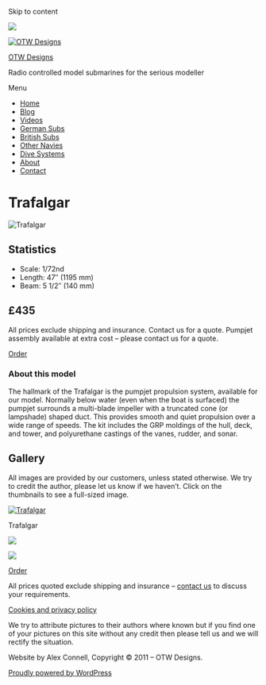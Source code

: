 Skip to content

![](/downloaded/images/cropped-home-back.jpg)

[![OTW Designs](/downloaded/images/cropped-fish-1.png)](/)

[OTW Designs](/)

Radio controlled model submarines for the serious modeller

Menu

  * [Home](/)
  * [Blog](/blog/)
  * [Videos](/videos/)
  * [German Subs](/#GermanSubs)
  * [British Subs](/#BritishSubs)
  * [Other Navies](/#OtherNavies)
  * [Dive Systems](/#DiveSystems)
  * [About](/about-2/)
  * [Contact](/contact-us/)

# Trafalgar

![Trafalgar](/downloaded/images/Trafalgar-top.jpg)

## Statistics

  * Scale: 1/72nd
  * Length: 47″ (1195 mm)
  * Beam: 5 1/2″ (140 mm)

## £435

All prices exclude shipping and insurance. Contact us for a quote. Pumpjet
assembly available at extra cost – please contact us for a quote.

[  Order ](/contact-us/)

### About this model

The hallmark of the Trafalgar is the pumpjet propulsion system, available for
our model. Normally below water (even when the boat is surfaced) the pumpjet
surrounds a multi-blade impeller with a truncated cone (or lampshade) shaped
duct. This provides smooth and quiet propulsion over a wide range of speeds.
The kit includes the GRP moldings of the hull, deck, and tower, and
polyurethane castings of the vanes, rudder, and sonar.

## Gallery

All images are provided by our customers, unless stated otherwise. We try to
credit the author, please let us know if we haven’t. Click on the thumbnails
to see a full-sized image.

[![Trafalgar](/downloaded/images/Trafalgar-top.jpg)](/wp-content/uploads/2019/05/Trafalgar-top.jpg)

Trafalgar

[![](/downloaded/images/trafalgar-a.jpg)](/wp-content/uploads/2019/05/trafalgar-a.jpg)

[![](/downloaded/images/Traf2.jpg)](/wp-content/uploads/2019/05/Traf2.jpg)

[  Order ](/contact-us/)

All prices quoted exclude shipping and insurance – [contact us](/contact-us/) to discuss your requirements.

[Cookies and privacy policy](/cookies-privacy-policy/)

We try to attribute pictures to their authors where known but if you find one
of your pictures on this site without any credit then please tell us and we
will rectify the situation.

Website by Alex Connell, Copyright © 2011 – OTW Designs.

[ Proudly powered by WordPress ](https://en-gb.wordpress.org/)

